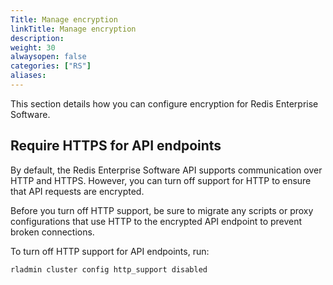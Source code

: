 ```yaml
---
Title: Manage encryption
linkTitle: Manage encryption
description:
weight: 30
alwaysopen: false
categories: ["RS"]
aliases: 
---
```


This section details how you can configure encryption for Redis Enterprise Software.

## Require HTTPS for API endpoints

By default, the Redis Enterprise Software API supports communication over HTTP and HTTPS. However, you can turn off support for HTTP to ensure that API requests are encrypted.

Before you turn off HTTP support, be sure to migrate any scripts or proxy configurations that use HTTP to the encrypted API endpoint to prevent broken connections.

To turn off HTTP support for API endpoints, run:

```sh
rladmin cluster config http_support disabled
```
